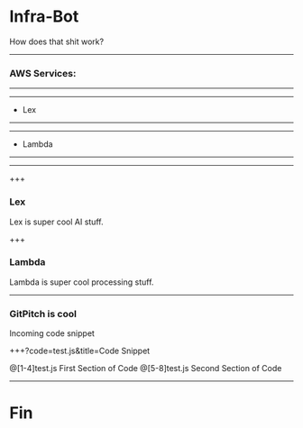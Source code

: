 # Infra-Bot

How does that shit work?

---
### AWS Services:
----
----
- Lex
----
----
- Lambda
----
----

+++
### Lex

Lex is super cool AI stuff.

+++
### Lambda

Lambda is super cool processing stuff.

---
### GitPitch is cool

Incoming code snippet

+++?code=test.js&title=Code Snippet

@[1-4]test.js First Section of Code
@[5-8]test.js Second Section of Code

---
# Fin